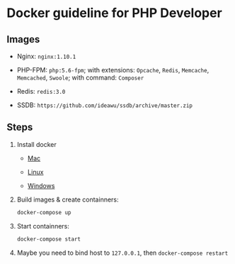 # Docker guideline for PHP Developer

## Images

- Nginx: `nginx:1.10.1`

- PHP-FPM: `php:5.6-fpm`; with extensions: `Opcache`, `Redis`, `Memcache`, `Memcached`, `Swoole`; with command: `Composer`

- Redis: `redis:3.0`

- SSDB: `https://github.com/ideawu/ssdb/archive/master.zip`

## Steps

1. Install docker

    - [Mac](https://download.docker.com/mac/stable/Docker.dmg)

    - [Linux](http://docs.docker.com/engine/installation/linux/)

    - [Windows](https://download.docker.com/win/stable/InstallDocker.msi)

2. Build images & create containners:

    ```Bash
    docker-compose up
    ```
3. Start containners:

    ```Bash
    docker-compose start
    ```

4. Maybe you need to bind host to `127.0.0.1`, then `docker-compose restart`